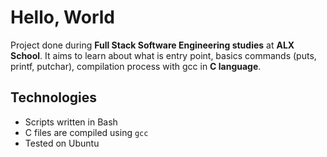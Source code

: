 # Hello, World

Project done during **Full Stack Software Engineering studies** at **ALX School**. It aims to learn about what is entry point, basics commands (puts, printf, putchar), compilation process with gcc in **C language**.

## Technologies
* Scripts written in Bash
* C files are compiled using `gcc`
* Tested on Ubuntu 

